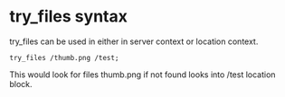 # try_files syntax

try_files can be used in either in server context or location context.

````
try_files /thumb.png /test;
````

This would look for files thumb.png if not found looks into /test location block.